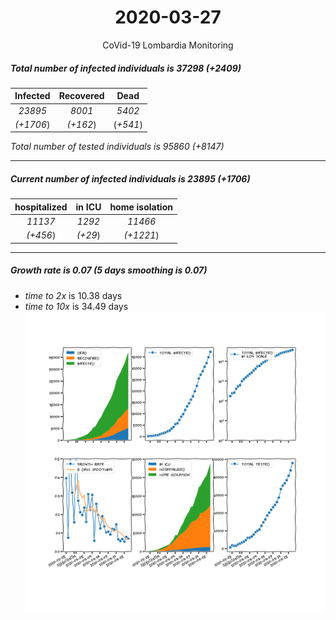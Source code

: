<div align='center'>

# 2020-03-27
CoVid-19 Lombardia Monitoring
</div>

##### Total number of infected individuals is 37298 (+2409)
Infected | Recovered | Dead
:---: | :---: | :---:
*23895* | *8001* | *5402*
*(+1706*) | *(+162*) | (*+541*)

*Total number of tested individuals is 95860 (+8147)*
***
##### Current number of infected individuals is 23895 (+1706)
hospitalized | in ICU | home isolation
:---: | :---: | :---:
*11137* |*1292* |*11466*
*(+456*) |*(+29*) |*(+1221*)
***
##### Growth rate is 0.07 (5 days smoothing is 0.07)
- *time to 2x* is 10.38 days
- *time to 10x* is 34.49 days
![stats][stats]

[stats]: stats_Lombardia.png

